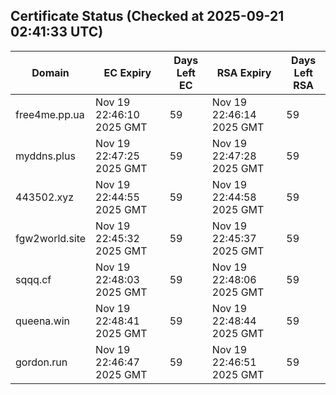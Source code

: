 ## Certificate Status (Checked at 2025-09-21 02:41:33 UTC)
| Domain | EC Expiry | Days Left EC | RSA Expiry | Days Left RSA |
|--------|-----------|-------------|------------|--------------|
| free4me.pp.ua | Nov 19 22:46:10 2025 GMT | 59 | Nov 19 22:46:14 2025 GMT | 59 |
| myddns.plus | Nov 19 22:47:25 2025 GMT | 59 | Nov 19 22:47:28 2025 GMT | 59 |
| 443502.xyz | Nov 19 22:44:55 2025 GMT | 59 | Nov 19 22:44:58 2025 GMT | 59 |
| fgw2world.site | Nov 19 22:45:32 2025 GMT | 59 | Nov 19 22:45:37 2025 GMT | 59 |
| sqqq.cf | Nov 19 22:48:03 2025 GMT | 59 | Nov 19 22:48:06 2025 GMT | 59 |
| queena.win | Nov 19 22:48:41 2025 GMT | 59 | Nov 19 22:48:44 2025 GMT | 59 |
| gordon.run | Nov 19 22:46:47 2025 GMT | 59 | Nov 19 22:46:51 2025 GMT | 59 |
